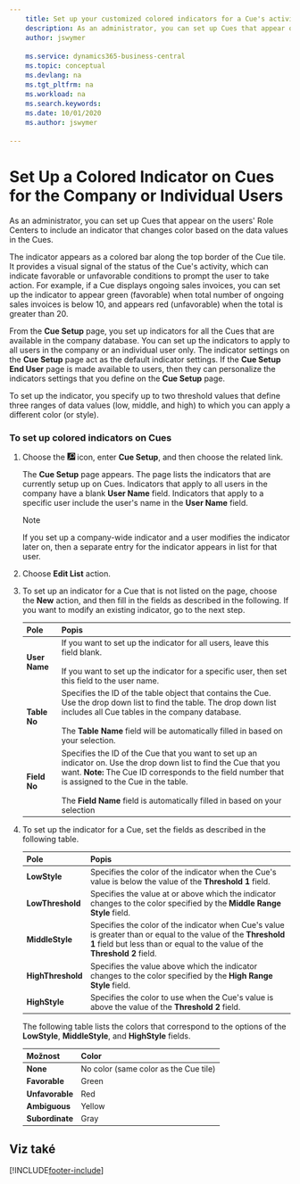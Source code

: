 ```yaml
---
    title: Set up your customized colored indicators for a Cue's activity
    description: As an administrator, you can set up Cues that appear on the users' Role Centers to include an indicator that changes color based on the data values in the Cues.
    author: jswymer

    ms.service: dynamics365-business-central
    ms.topic: conceptual
    ms.devlang: na
    ms.tgt_pltfrm: na
    ms.workload: na
    ms.search.keywords:
    ms.date: 10/01/2020
    ms.author: jswymer

---
```

# Set Up a Colored Indicator on Cues for the Company or Individual Users
As an administrator, you can set up Cues that appear on the users' Role Centers to include an indicator that changes color based on the data values in the Cues.

The indicator appears as a colored bar along the top border of the Cue tile. It provides a visual signal of the status of the Cue's activity, which can indicate favorable or unfavorable conditions to prompt the user to take action. For example, if a Cue displays ongoing sales invoices, you can set up the indicator to appear green (favorable) when total number of ongoing sales invoices is below 10, and appears red (unfavorable) when the total is greater than 20.

From the **Cue Setup** page, you set up indicators for all the Cues that are available in the company database. You can set up the indicators to apply to all users in the company or an individual user only. The indicator settings on the **Cue Setup** page act as the default indicator settings. If the **Cue Setup End User** page is made available to users, then they can personalize the indicators settings that you define on the **Cue Setup** page.

To set up the indicator, you specify up to two threshold values that define three ranges of data values (low, middle, and high) to which you can apply a different color (or style).

### To set up colored indicators on Cues
1. Choose the ![Lightbulb that opens the Tell Me feature](media/ui-search/search_small.png "Tell me what you want to do") icon, enter **Cue Setup**, and then choose the related link.

   The **Cue Setup** page appears. The page lists the indicators that are currently setup up on Cues. Indicators that apply to all users in the company have a blank **User Name** field. Indicators that apply to a specific user include the user's name in the **User Name** field.

   > [!NOTE]  
   > If you set up a company-wide indicator and a user modifies the indicator later on, then a separate entry for the indicator appears in list for that user.

2. Choose **Edit List** action.
3. To set up an indicator for a Cue that is not listed on the page, choose the **New** action, and then fill in the fields as described in the following. If you want to modify an existing indicator, go to the next step.

   | Pole | Popis |
   |---------|---------------|  
   | **User Name** | If you want to set up the indicator for all users, leave this field blank.<br /><br /> If you want to set up the indicator for a specific user, then set this field to the user name. |
   | **Table No** | Specifies the ID of the table object that contains the Cue. Use the drop down list to find the table. The drop down list includes all Cue tables in the company database.<br /><br /> The **Table Name** field will be automatically filled in based on your selection. |
   | **Field No** | Specifies the ID of the Cue that you want to set up an indicator on. Use the drop down list to find the Cue that you want. **Note:**  The Cue ID corresponds to the field number that is assigned to the Cue in the table. <br /><br /> The **Field Name** field is automatically filled in based on your selection |

4. To set up the indicator for a Cue, set the fields as described in the following table.

   | Pole | Popis |
   |---------|---------------|  
   | **LowStyle** | Specifies the color of the indicator when the Cue's value is below the value of the **Threshold 1** field. |
   | **LowThreshold** | Specifies the value at or above which the indicator changes to the color specified by the **Middle Range Style** field. |
   | **MiddleStyle** | Specifies the color of the indicator when Cue's value is greater than or equal to the value of the **Threshold 1** field but less than or equal to the value of the **Threshold 2** field. |
   | **HighThreshold** | Specifies the value above which the indicator changes to the color specified by the **High Range Style** field. |
   | **HighStyle** | Specifies the color to use when the Cue's value is above the value of the **Threshold 2** field. |

   The following table lists the colors that correspond to the options of the **LowStyle**, **MiddleStyle**, and **HighStyle** fields.

   | Možnost | Color |
   |----------|---------|  
   | **None** | No color (same color as the Cue tile) |
   | **Favorable** | Green |
   | **Unfavorable** | Red |
   | **Ambiguous** | Yellow |
   | **Subordinate** | Gray |

## Viz také


[!INCLUDE[footer-include](includes/footer-banner.md)]